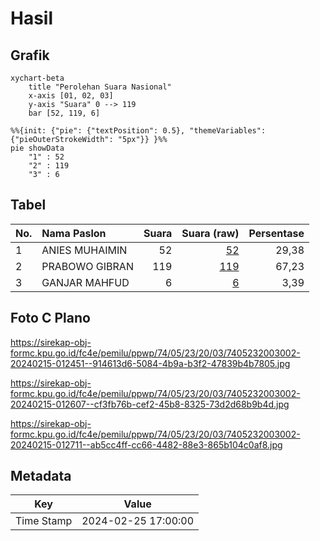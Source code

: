 # Hasil

## Grafik

```mermaid
xychart-beta
    title "Perolehan Suara Nasional"
    x-axis [01, 02, 03]
    y-axis "Suara" 0 --> 119
    bar [52, 119, 6]
```

```mermaid
%%{init: {"pie": {"textPosition": 0.5}, "themeVariables": {"pieOuterStrokeWidth": "5px"}} }%%
pie showData
    "1" : 52
    "2" : 119
    "3" : 6
```

## Tabel

| No. | Nama Paslon    | Suara | Suara (raw) | Persentase |
|:--- |:-------------- | -----:| -----------:| ----------:|
| 1   | ANIES MUHAIMIN | 52    | [52][p-1]   | 29,38      |
| 2   | PRABOWO GIBRAN | 119   | [119][p-2]  | 67,23      |
| 3   | GANJAR MAHFUD  | 6     | [6][p-3]    | 3,39       |


[p-1]: https://github.com/gigit-pemilu/pemilu-2024/blob/main/pilpres/hitung-suara/sub/74-sulawesi-tenggara/sub/05-konawe-selatan/sub/23-kolono-timur/sub/2003-tumbu-tumbu-jaya/sub/002-tps/sub/paslon-1.txt
[p-2]: https://github.com/gigit-pemilu/pemilu-2024/blob/main/pilpres/hitung-suara/sub/74-sulawesi-tenggara/sub/05-konawe-selatan/sub/23-kolono-timur/sub/2003-tumbu-tumbu-jaya/sub/002-tps/sub/paslon-2.txt
[p-3]: https://github.com/gigit-pemilu/pemilu-2024/blob/main/pilpres/hitung-suara/sub/74-sulawesi-tenggara/sub/05-konawe-selatan/sub/23-kolono-timur/sub/2003-tumbu-tumbu-jaya/sub/002-tps/sub/paslon-3.txt

## Foto C Plano

https://sirekap-obj-formc.kpu.go.id/fc4e/pemilu/ppwp/74/05/23/20/03/7405232003002-20240215-012451--914613d6-5084-4b9a-b3f2-47839b4b7805.jpg

https://sirekap-obj-formc.kpu.go.id/fc4e/pemilu/ppwp/74/05/23/20/03/7405232003002-20240215-012607--cf3fb76b-cef2-45b8-8325-73d2d68b9b4d.jpg

https://sirekap-obj-formc.kpu.go.id/fc4e/pemilu/ppwp/74/05/23/20/03/7405232003002-20240215-012711--ab5cc4ff-cc66-4482-88e3-865b104c0af8.jpg


## Metadata

| Key        | Value               |
| ---------- | ------------------- |
| Time Stamp | 2024-02-25 17:00:00 |




